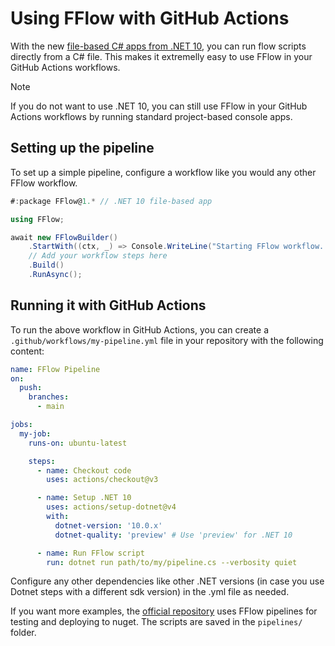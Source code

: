 # Using FFlow with GitHub Actions
With the new [file-based C# apps from .NET 10](https://devblogs.microsoft.com/dotnet/announcing-dotnet-run-app/), you can run flow scripts directly from a C# file. This makes it extremelly easy to use FFlow in your GitHub Actions workflows.

> [!NOTE]
> If you do not want to use .NET 10, you can still use FFlow in your GitHub Actions workflows by running standard project-based console apps.

## Setting up the pipeline
To set up a simple pipeline, configure a workflow like you would any other FFlow workflow.

```csharp
#:package FFlow@1.* // .NET 10 file-based app

using FFlow;

await new FFlowBuilder()
    .StartWith((ctx, _) => Console.WriteLine("Starting FFlow workflow..."))
    // Add your workflow steps here
    .Build()
    .RunAsync();
```

## Running it with GitHub Actions
To run the above workflow in GitHub Actions, you can create a `.github/workflows/my-pipeline.yml` file in your repository with the following content:

```yaml
name: FFlow Pipeline
on:
  push:
    branches:
      - main

jobs:
  my-job:
    runs-on: ubuntu-latest

    steps:
      - name: Checkout code
        uses: actions/checkout@v3

      - name: Setup .NET 10
        uses: actions/setup-dotnet@v4
        with:
          dotnet-version: '10.0.x'
          dotnet-quality: 'preview' # Use 'preview' for .NET 10

      - name: Run FFlow script
        run: dotnet run path/to/my/pipeline.cs --verbosity quiet
```

Configure any other dependencies like other .NET versions (in case you use Dotnet steps with a different sdk version) in the .yml file as needed.

If you want more examples, the [official repository](https://github.com/thiagomvas/FFlow) uses FFlow pipelines for testing and deploying to nuget. The scripts are saved in the `pipelines/` folder.
